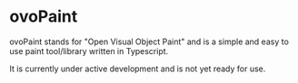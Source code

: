 # ovoPaint

ovoPaint stands for "Open Visual Object Paint" and is a simple and easy to use paint tool/library written in Typescript.

It is currently under active development and is not yet ready for use.
